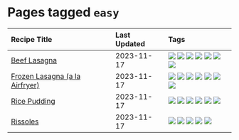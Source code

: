 # Pages tagged `easy`

|Recipe Title|Last Updated|Tags
|:---|:---|:---|
|[Beef Lasagna](../recipes/beeflasagna.md)|2023-11-17|[![](https://img.shields.io/badge/tag-baked-f1d19f)](../tags/baked.md) [![](https://img.shields.io/badge/tag-beef-28ab17)](../tags/beef.md) [![](https://img.shields.io/badge/tag-dinner-ad1215)](../tags/dinner.md) [![](https://img.shields.io/badge/tag-easy-8a534c)](../tags/easy.md) [![](https://img.shields.io/badge/tag-italian-94b8ca)](../tags/italian.md) [![](https://img.shields.io/badge/tag-pasta-f6b493)](../tags/pasta.md) [![](https://img.shields.io/badge/tag-stovetop-42963a)](../tags/stovetop.md)|
|[Frozen Lasagna (a la Airfryer)](../recipes/lasagnaairfryer.md)|2023-11-17|[![](https://img.shields.io/badge/tag-airfryer-e4f90)](../tags/airfryer.md) [![](https://img.shields.io/badge/tag-cheesey-8f457a)](../tags/cheesey.md) [![](https://img.shields.io/badge/tag-easy-8a534c)](../tags/easy.md) [![](https://img.shields.io/badge/tag-italian-94b8ca)](../tags/italian.md) [![](https://img.shields.io/badge/tag-mine-427cd)](../tags/mine.md) [![](https://img.shields.io/badge/tag-pasta-f6b493)](../tags/pasta.md) [![](https://img.shields.io/badge/tag-reheating-acaf3f)](../tags/reheating.md)|
|[Rice Pudding](../recipes/ricepudding.md)|2023-11-17|[![](https://img.shields.io/badge/tag-dairy-bb15fd)](../tags/dairy.md) [![](https://img.shields.io/badge/tag-dessert-4e6ea)](../tags/dessert.md) [![](https://img.shields.io/badge/tag-easy-8a534c)](../tags/easy.md) [![](https://img.shields.io/badge/tag-rice-acbc2f)](../tags/rice.md) [![](https://img.shields.io/badge/tag-rice_cooker-99d437)](../tags/rice_cooker.md) [![](https://img.shields.io/badge/tag-vegetarian-5d33f3)](../tags/vegetarian.md)|
|[Rissoles](../recipes/rissoles.md)|2023-11-17|[![](https://img.shields.io/badge/tag-aussie-062ab)](../tags/aussie.md) [![](https://img.shields.io/badge/tag-beef-28ab17)](../tags/beef.md) [![](https://img.shields.io/badge/tag-easy-8a534c)](../tags/easy.md) [![](https://img.shields.io/badge/tag-family-10cdd6)](../tags/family.md) [![](https://img.shields.io/badge/tag-fried-1754e4)](../tags/fried.md)|